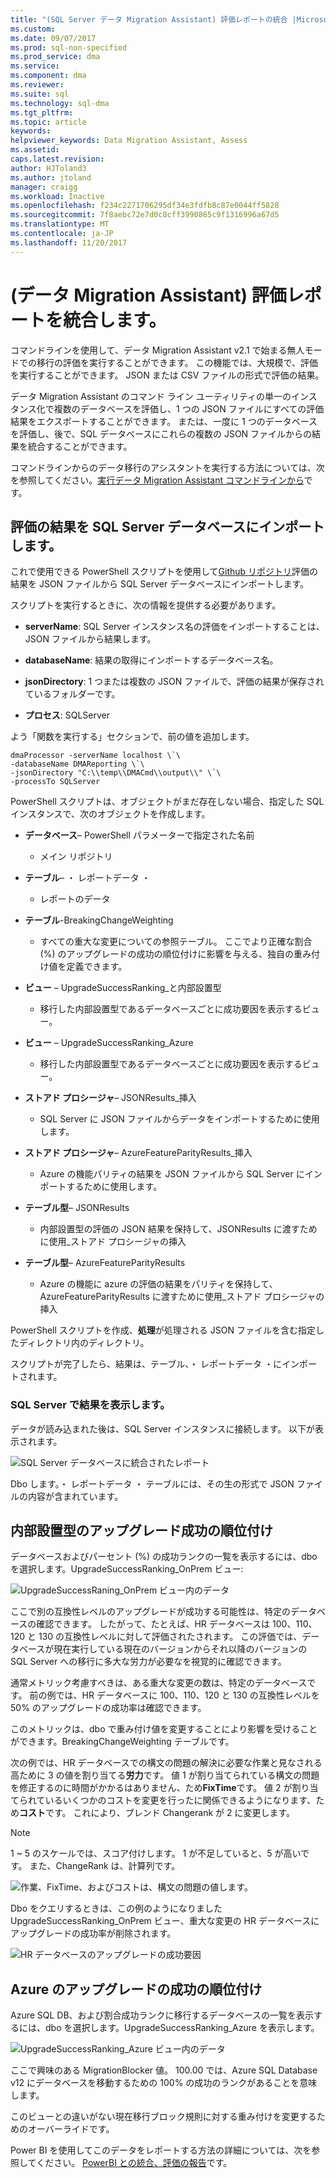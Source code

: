 ```yaml
---
title: "(SQL Server データ Migration Assistant) 評価レポートの統合 |Microsoft ドキュメント"
ms.custom: 
ms.date: 09/07/2017
ms.prod: sql-non-specified
ms.prod_service: dma
ms.service: 
ms.component: dma
ms.reviewer: 
ms.suite: sql
ms.technology: sql-dma
ms.tgt_pltfrm: 
ms.topic: article
keywords: 
helpviewer_keywords: Data Migration Assistant, Assess
ms.assetid: 
caps.latest.revision: 
author: HJToland3
ms.author: jtoland
manager: craigg
ms.workload: Inactive
ms.openlocfilehash: f234c2271706295df34e3fdfb8c87e0044ff5828
ms.sourcegitcommit: 7f8aebc72e7d0c8cff3990865c9f1316996a67d5
ms.translationtype: MT
ms.contentlocale: ja-JP
ms.lasthandoff: 11/20/2017
---
```

# <a name="consolidate-assessment-reports-data-migration-assistant"></a>(データ Migration Assistant) 評価レポートを統合します。

コマンドラインを使用して、データ Migration Assistant v2.1 で始まる無人モードでの移行の評価を実行することができます。 この機能では、大規模で、評価を実行することができます。  JSON または CSV ファイルの形式で評価の結果。

データ Migration Assistant のコマンド ライン ユーティリティの単一のインスタンス化で複数のデータベースを評価し、1 つの JSON ファイルにすべての評価結果をエクスポートすることができます。 または、一度に 1 つのデータベースを評価し、後で、SQL データベースにこれらの複数の JSON ファイルからの結果を統合することができます。

コマンドラインからのデータ移行のアシスタントを実行する方法については、次を参照してください。[実行データ Migration Assistant コマンドラインから](../dma/dma-commandline.md)です。 


## <a name="import-assessment-results-into-a-sql-server-database"></a>評価の結果を SQL Server データベースにインポートします。

これで使用できる PowerShell スクリプトを使用して[Github リポジトリ](https://github.com/Microsoft/sql-server-samples/tree/master/samples/features/data-migration-assistant)評価の結果を JSON ファイルから SQL Server データベースにインポートします。

スクリプトを実行するときに、次の情報を提供する必要があります。 

- **serverName**: SQL Server インスタンス名の評価をインポートすることは、JSON ファイルから結果します。

- **databaseName**: 結果の取得にインポートするデータベース名。

- **jsonDirectory**: 1 つまたは複数の JSON ファイルで、評価の結果が保存されているフォルダーです。

- **プロセス**: SQLServer

よう「関数を実行する」セクションで、前の値を追加します。

```
dmaProcessor -serverName localhost \`\
-databaseName DMAReporting \`\
-jsonDirectory "C:\\temp\\DMACmd\\output\\" \`\
-processTo SQLServer
```

PowerShell スクリプトは、オブジェクトがまだ存在しない場合、指定した SQL インスタンスで、次のオブジェクトを作成します。

- **データベース**– PowerShell パラメーターで指定された名前

  - メイン リポジトリ

- **テーブル**– ・ レポートデータ ・

  - レポートのデータ

- **テーブル**-BreakingChangeWeighting

  - すべての重大な変更についての参照テーブル。  ここでより正確な割合 (%) のアップグレードの成功の順位付けに影響を与える、独自の重み付け値を定義できます。

- **ビュー** – UpgradeSuccessRanking\_と内部設置型

  - 移行した内部設置型であるデータベースごとに成功要因を表示するビュー。

- **ビュー** – UpgradeSuccessRanking\_Azure

  - 移行した内部設置型であるデータベースごとに成功要因を表示するビュー。

- **ストアド プロシージャ**– JSONResults\_挿入

  - SQL Server に JSON ファイルからデータをインポートするために使用します。

- **ストアド プロシージャ**– AzureFeatureParityResults\_挿入

  - Azure の機能パリティの結果を JSON ファイルから SQL Server にインポートするために使用します。

- **テーブル型**– JSONResults

  - 内部設置型の評価の JSON 結果を保持して、JSONResults に渡すために使用\_ストアド プロシージャの挿入

- **テーブル型**– AzureFeatureParityResults

  - Azure の機能に azure の評価の結果をパリティを保持して、AzureFeatureParityResults に渡すために使用\_ストアド プロシージャの挿入

PowerShell スクリプトを作成、**処理**が処理される JSON ファイルを含む指定したディレクトリ内のディレクトリ。

スクリプトが完了したら、結果は、テーブル、・ レポートデータ ・にインポートされます。

### <a name="viewing-the-results-in-sql-server"></a>SQL Server で結果を表示します。

データが読み込まれた後は、SQL Server インスタンスに接続します。 以下が表示されます。

![SQL Server データベースに統合されたレポート](../dma/media/DMAReportingDatabase.png)

Dbo します。・ レポートデータ ・ テーブルには、その生の形式で JSON ファイルの内容が含まれています。

## <a name="on-premises-upgrade-success-ranking"></a>内部設置型のアップグレード成功の順位付け

データベースおよびパーセント (%) の成功ランクの一覧を表示するには、dbo を選択します。UpgradeSuccessRanking_OnPrem ビュー:

![UpgradeSuccessRaning_OnPrem ビュー内のデータ](../dma/media/UpgradeSuccessRankingView.png)

ここで別の互換性レベルのアップグレードが成功する可能性は、特定のデータベースの確認できます。  したがって、たとえば、HR データベースは 100、110、120 と 130 の互換性レベルに対して評価されたされます。  この評価では、データベースが現在実行している現在のバージョンからそれ以降のバージョンの SQL Server への移行に多大な労力が必要なを視覚的に確認できます。

通常メトリック考慮すべきは、ある重大な変更の数は、特定のデータベースです。  前の例では、HR データベースに 100、110、120 と 130 の互換性レベルを 50% のアップグレードの成功率は確認できます。

このメトリックは、dbo で重み付け値を変更することにより影響を受けることができます。BreakingChangeWeighting テーブルです。

次の例では、HR データベースでの構文の問題の解決に必要な作業と見なされる高ために 3 の値を割り当てる**労力**です。 値 1 が割り当てられている構文の問題を修正するのに時間がかかるはありません、ため**FixTime**です。 値 2 が割り当てられているいくつかのコストを変更を行ったに関係できるようになります、ため**コスト**です。  これにより、ブレンド Changerank が 2 に変更します。

> [!NOTE]
> 1 ~ 5 のスケールでは、スコア付けします。  1 が不足していると、5 が高いです。 また、ChangeRank は、計算列です。

![作業、FixTime、およびコストは、構文の問題の値します。](../dma/media/SyntaxIssueEffort.png)

Dbo をクエリするときは、この例のようになりましたUpgradeSuccessRanking_OnPrem ビュー、重大な変更の HR データベースにアップグレードの成功率が削除されます。

![HR データベースのアップグレードの成功要因](../dma/media/UpgradeSuccessFactor_HR.png)

## <a name="azure-upgrade-success-ranking"></a>Azure のアップグレードの成功の順位付け

Azure SQL DB、および割合成功ランクに移行するデータベースの一覧を表示するには、dbo を選択します。UpgradeSuccessRanking_Azure を表示します。

![UpgradeSuccessRanking_Azure ビュー内のデータ](../dma/media/UpgradeSuccessRankingView_Azure.png)

ここで興味のある MigrationBlocker 値。  100.00 では、Azure SQL Database v12 にデータベースを移動するための 100% の成功のランクがあることを意味します。

このビューとの違いがない現在移行ブロック規則に対する重み付けを変更するためのオーバーライドです。

Power BI を使用してこのデータをレポートする方法の詳細については、次を参照してください。 [PowerBI との統合、評価の報告](../dma/dma-powerbiassesreport.md)です。


